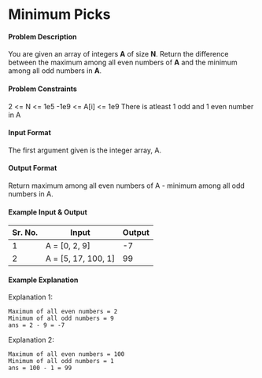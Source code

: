 # Minimum Picks

#### Problem Description

You are given an array of integers **A** of size  **N**.
Return the difference between the maximum among all even numbers of **A** and the minimum among all odd numbers in  **A**.

#### Problem Constraints

2 <= N <= 1e5
-1e9 <= A[i] <= 1e9
There is atleast 1 odd and 1 even number in A

#### Input Format

The first argument given is the integer array, A.

#### Output Format

Return maximum among all even numbers of A - minimum among all odd numbers in A.

#### **Example Input & Output**

| Sr. No. | Input               | Output |
| ------- | ------------------- | ------ |
| 1       | A = [0, 2, 9]       | -7     |
| 2       | A = [5, 17, 100, 1] | 99     |

#### Example Explanation

Explanation 1: 

```
Maximum of all even numbers = 2
Minimum of all odd numbers = 9
ans = 2 - 9 = -7
```

Explanation 2: 

```
Maximum of all even numbers = 100
Minimum of all odd numbers = 1
ans = 100 - 1 = 99
```
